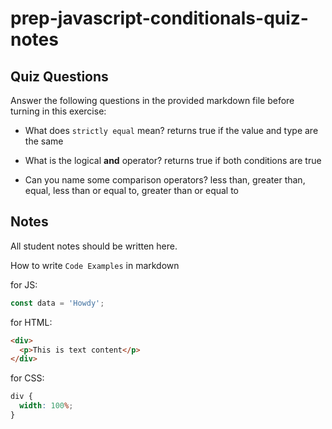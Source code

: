 # prep-javascript-conditionals-quiz-notes

## Quiz Questions

Answer the following questions in the provided markdown file before turning in this exercise:

- What does `strictly equal` mean?
  returns true if the value and type are the same

- What is the logical **and** operator?
  returns true if both conditions are true

- Can you name some comparison operators?
  less than, greater than, equal, less than or equal to, greater than or equal to

## Notes

All student notes should be written here.

How to write `Code Examples` in markdown

for JS:

```javascript
const data = 'Howdy';
```

for HTML:

```html
<div>
  <p>This is text content</p>
</div>
```

for CSS:

```css
div {
  width: 100%;
}
```
